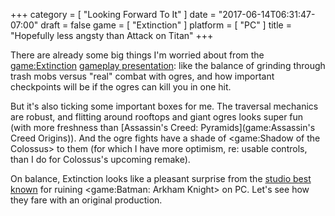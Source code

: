 +++
category = [ "Looking Forward To It" ]
date = "2017-06-14T06:31:47-07:00"
draft = false
game = [ "Extinction" ]
platform = [ "PC" ]
title = "Hopefully less angsty than Attack on Titan"
+++

There are already some big things I'm worried about from the <game:Extinction> <a href="https://www.youtube.com/watch?v=xBJw7I-CrXQ">gameplay presentation</a>: like the balance of grinding through trash mobs versus "real" combat with ogres, and how important checkpoints will be if the ogres can kill you in one hit.

But it's also ticking some important boxes for me.  The traversal mechanics are robust, and flitting around rooftops and giant ogres looks super fun (with more freshness than [Assassin's Creed: Pyramids](game:Assassin's Creed Origins)).  And the ogre fights have a shade of <game:Shadow of the Colossus> to them (for which I have more optimism, re: usable controls, than I do for Colossus's upcoming remake).

On balance, Extinction looks like a pleasant surprise from the <a href="https://en.wikipedia.org/wiki/Iron_Galaxy">studio best known</a> for ruining <game:Batman: Arkham Knight> on PC.  Let's see how they fare with an original production.
